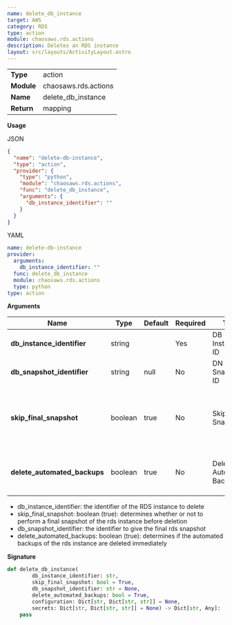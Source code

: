 ```yaml
---
name: delete_db_instance
target: AWS
category: RDS
type: action
module: chaosaws.rds.actions
description: Deletes an RDS instance
layout: src/layouts/ActivityLayout.astro
---
```


|            |                      |
| ---------- | -------------------- |
| **Type**   | action               |
| **Module** | chaosaws.rds.actions |
| **Name**   | delete_db_instance   |
| **Return** | mapping              |

**Usage**

JSON

```json
{
  "name": "delete-db-instance",
  "type": "action",
  "provider": {
    "type": "python",
    "module": "chaosaws.rds.actions",
    "func": "delete_db_instance",
    "arguments": {
      "db_instance_identifier": ""
    }
  }
}
```

YAML

```yaml
name: delete-db-instance
provider:
  arguments:
    db_instance_identifier: ""
  func: delete_db_instance
  module: chaosaws.rds.actions
  type: python
type: action
```

**Arguments**

| Name                         | Type    | Default | Required | Title                    | Description                                                  |
| ---------------------------- | ------- | ------- | -------- | ------------------------ | ------------------------------------------------------------ |
| **db_instance_identifier**   | string  |         | Yes      | DB Instance ID           | Database instance identifier                                 |
| **db_snapshot_identifier**   | string  | null    | No       | DN Snapshot ID           | Database snapshot identifier                                 |
| **skip_final_snapshot**      | boolean | true    | No       | Skip Final Snapshot      | Whether the final snapshot of the database should be skipped |
| **delete_automated_backups** | boolean | true    | No       | Delete Automated Backups | Whether to delete the existing automated backups             |

- db_instance_identifier: the identifier of the RDS instance to delete
- skip_final_snapshot: boolean (true): determines whether or not to perform a final snapshot of the rds instance before deletion
- db_snapshot_identifier: the identifier to give the final rds snapshot
- delete_automated_backups: boolean (true): determines if the automated backups of the rds instance are deleted immediately

**Signature**

```python
def delete_db_instance(
        db_instance_identifier: str,
        skip_final_snapshot: bool = True,
        db_snapshot_identifier: str = None,
        delete_automated_backups: bool = True,
        configuration: Dict[str, Dict[str, str]] = None,
        secrets: Dict[str, Dict[str, str]] = None) -> Dict[str, Any]:
    pass

```
